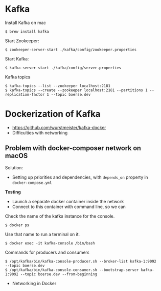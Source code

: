 # Kafka

Install Kafka on mac

```
$ brew install kafka
```

Start Zookeeper:

```
$ zookeeper-server-start ./kafka/config/zookeeper.properties 
```

Start Kafka:

```
$ kafka-server-start ./kafka/config/server.properties
```

Kafka topics

```
$ kafka-topics --list --zookeeper localhost:2181
$ kafka-topics --create --zookeeper localhost:2181 --partitions 1 --replication-factor 1 --topic boerse.dev
```

# Dockerization of Kafka

* https://github.com/wurstmeister/kafka-docker
* Difficulties with networking

## Problem with docker-composer network on macOS

Solution:
* Setting up priorities and dependencies, with `depends_on` property in `docker-compose.yml`

**Testing**

* Launch a separate docker container inside the network
* Connect to this container with command line, so we can 


Check the name of the kafka instance for the console.

```
$ docker ps
```

Use that name to run a terminal on it.

```
$ docker exec -it kafka-console /bin/bash
```

Commands for producers and consumers

```
$ /opt/kafka/bin/kafka-console-producer.sh --broker-list kafka-1:9092 --topic boerse.dev
$ /opt/kafka/bin/kafka-console-consumer.sh --bootstrap-server kafka-1:9092 --topic boerse.dev --from-beginning
```

* Networking in Docker
